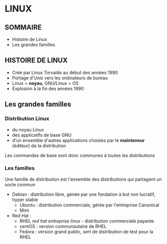 # LINUX


## SOMMAIRE

* Histoire de Linux
* Les grandes familles

## HISTOIRE DE LINUX

* Créé par Linux Torvalds au début des années 1990
* Portage d'Unix vers les ordinateurs de bureau
* Linux = **noyau**, GNU/Linux = OS
* Explosion à la fin des années 1990

## Les grandes familles

### Distribution Linux
* du noyau Linux
* des applicatifs de base GNU
* d'un ensemble d'autres applications choisies par le **mainteneur** (éditeur) de la distribution

Les commandes de base sont donc communes à toutes les distributions

### Les familles
Une famille de distribution est l'ensemble des distributions qui partagent un socle commun

* Debian : distribution libre, génée par une fondation à but non lucratif, hyper stable
  * Ubuntu : distribution commerciale, gérée par l'entreprise Canonical
  * Mint
* Red Hat :
  * RHEL *red hat entreprise linux* - distribution commerciale payante
  * centOS : version communautaire de RHEL
  * Fedora : version grand public, sert de distribution de test pour la RHEL
 

